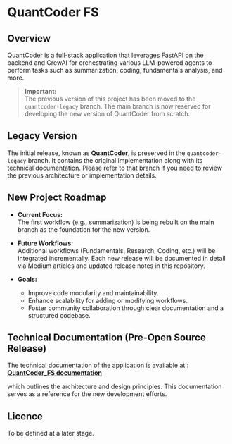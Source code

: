 # QuantCoder FS 

## Overview

QuantCoder is a full-stack application that leverages FastAPI on the backend and CrewAI for orchestrating various LLM-powered agents to perform tasks such as summarization, coding, fundamentals analysis, and more.

> **Important:**  
> The previous version of this project has been moved to the `quantcoder-legacy` branch. The main branch is now reserved for developing the new version of QuantCoder from scratch.

## Legacy Version

The initial release, known as **QuantCoder**, is preserved in the `quantcoder-legacy` branch. It contains the original implementation along with its technical documentation. Please refer to that branch if you need to review the previous architecture or implementation details.

## New Project Roadmap

- **Current Focus:**  
  The first workflow (e.g., summarization) is being rebuilt on the main branch as the foundation for the new version.

- **Future Workflows:**  
  Additional workflows (Fundamentals, Research, Coding, etc.) will be integrated incrementally. Each new release will be documented in detail via Medium articles and updated release notes in this repository.

- **Goals:**  
  - Improve code modularity and maintainability.
  - Enhance scalability for adding or modifying workflows.
  - Foster community collaboration through clear documentation and a structured codebase.

## Technical Documentation (Pre-Open Source Release)

The technical documentation of the application is available at :
[**QuantCoder_FS documentation**](https://medium.com/@sl_mar/quantcoder-fs-the-backend-architecture-9d703ae48df6) 

which outlines the architecture and design principles. 
This documentation serves as a reference for the new development efforts.

## Licence

To be defined at a later stage.

